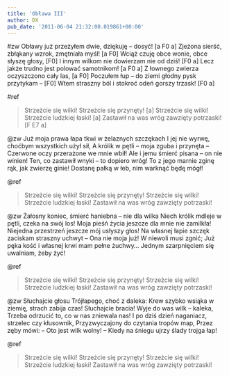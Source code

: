 ```yaml
---
title: 'Obława III'
author: DX
pub_date: '2011-06-04 21:32:00.019861+00:00'
---
```


#zw
Obławy już przeżyłem dwie, dziękuję – dosyć! [a F0 a]
Zjeżona sierść, zbłąkany wzrok, zmętniała myśl! [a F0]
Wciąż czuję obce wonie, obce słyszę głosy, [F0]
I innym wilkom nie dowierzam nie od dziś! [F0 a]
Lecz jakże trudno jest polować samotnikom! [a F0 a]
Z łownego zwierza oczyszczono cały las, [a F0]
Poczułem łup – do ziemi głodny pysk przytykam – [F0]
Wtem straszny ból i stokroć odeń gorszy trzask! [F0 a]

#ref
>Strzeżcie się wilki! Strzeżcie się przynęty! [a]
>Strzeżcie się wilki! Strzeżcie ludzkiej łaski! [a]
>Zastawił na was wróg zawzięty potrzaski! [F E7 a]

@zw
Już moja prawa łapa tkwi w żelaznych szczękach
I jej nie wyrwę, choćbym wszystkich użył sił,
A królik w pętli – moja zguba i przynęta –
Czerwone oczy przerażone we mnie wbił!
Ale i jemu śmierć pisana – on nie winien!
Ten, co zastawił wnyki – to dopiero wróg!
To z jego marnie zginę rąk, jak zwierzę ginie!
Dostanę pałką w łeb, nim warknąć będę mógł!

@ref
>Strzeżcie się wilki! Strzeżcie się przynęty!
>Strzeżcie się wilki! Strzeżcie ludzkiej łaski!
>Zastawił na was wróg zawzięty potrzaski!

@zw
Żałosny koniec, śmierć haniebna – nie dla wilka
Niech królik mdleje w pętli, czeka na swój los!
Moja pieśń życia jeszcze dla mnie nie zamilkła!
Niejedna przestrzeń jeszcze mój usłyszy głos!
Na własnej łapie szczęk zaciskam straszny uchwyt –
Ona nie moja już! W niewoli musi zgnić;
Już pęka kość i własnej krwi mam pełne żuchwy…
Jednym szarpnięciem się uwalniam, żeby żyć!

@ref
>Strzeżcie się wilki! Strzeżcie się przynęty!
>Strzeżcie się wilki! Strzeżcie ludzkiej łaski!
>Zastawił na was wróg zawzięty potrzaski!

@zw
Słuchajcie głosu Trójłapego, choć z daleka:
Krew szybko wsiąka w ziemię, strach zabija czas!
Słuchajcie bracia! Wyje do was wilk – kaleka,
Trzeba odrzucić to, co w nas zniewala nas!
I po dziś dzień naganiacz, strzelec czy kłusownik,
Przyzwyczajony do czytania tropów map,
Przez zęby mówi: – Oto jest wilk wolny! –
Kiedy na śniegu ujrzy ślady trojga łap!

@ref
>Strzeżcie się wilki! Strzeżcie się przynęty!
>Strzeżcie się wilki! Strzeżcie ludzkiej łaski!
>Zastawił na was wróg zawzięty potrzaski!